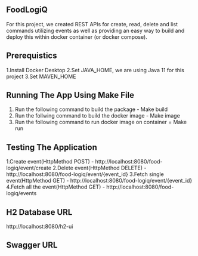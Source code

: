 ## FoodLogiQ
For this project, we created REST APIs for create, read, delete and list commands utilizing events as well as providing an
easy way to build and deploy this within docker container (or docker compose).

## Prerequistics
1.Install Docker Desktop
2.Set JAVA_HOME, we are using Java 11 for this project
3.Set MAVEN_HOME 

## Running The App Using Make File
1. Run the following command to build the package - Make build
2. Run the follwing command to build the docker image - Make image
3. Run the following command to run docker image on container = Make run

## Testing The Application
1.Create event(HttpMethod POST) - http://localhost:8080/food-logiq/event/create
2.Delete event(HttpMethod DELETE) - http://localhost:8080/food-logiq/event/{event_id}
3.Fetch single event(HttpMethod GET) - http://localhost:8080/food-logiq/event/{event_id}
4.Fetch all the event(HttpMethod GET) - http://localhost:8080/food-logiq/events

## H2 Database URL
http://localhost:8080/h2-ui

## Swagger URL


